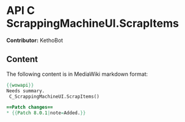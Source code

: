 # API C ScrappingMachineUI.ScrapItems

**Contributor:** KethoBot

## Content

The following content is in MediaWiki markdown format:

```mediawiki
{{wowapi}}
Needs summary.
 C_ScrappingMachineUI.ScrapItems()

==Patch changes==
* {{Patch 8.0.1|note=Added.}}
```